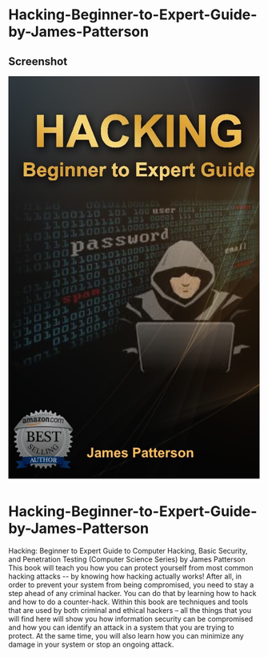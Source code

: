 # Hacking-Beginner-to-Expert-Guide-by-James-Patterson

## Screenshot

![CrazyIndianDeveloper](https://github.com/CrazyIndianDeveloper/Hacking-Beginner-to-Expert-Guide-by-James-Patterson/blob/main/Hacking_%20Beginner%20to%20Expert%20Guide%20by%20James%20Patterson.png "CrazyIndianDeveloper")


# Hacking-Beginner-to-Expert-Guide-by-James-Patterson
Hacking: Beginner to Expert Guide to Computer Hacking, Basic Security, and Penetration Testing (Computer Science Series) by James Patterson  This book will teach you how you can protect yourself from most common hacking attacks -- by knowing how hacking actually works! After all, in order to prevent your system from being compromised, you need to stay a step ahead of any criminal hacker. You can do that by learning how to hack and how to do a counter-hack.  Within this book are techniques and tools that are used by both criminal and ethical hackers – all the things that you will find here will show you how information security can be compromised and how you can identify an attack in a system that you are trying to protect. At the same time, you will also learn how you can minimize any damage in your system or stop an ongoing attack.
